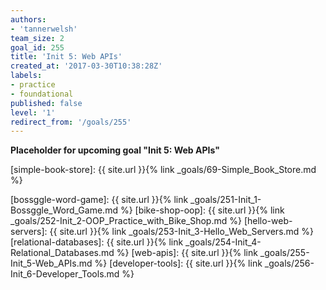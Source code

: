 ```yaml
---
authors:
- 'tannerwelsh'
team_size: 2
goal_id: 255
title: 'Init 5: Web APIs'
created_at: '2017-03-30T10:38:28Z'
labels:
- practice
- foundational
published: false
level: '1'
redirect_from: '/goals/255'
---
```


**Placeholder for upcoming goal "Init 5: Web APIs"**

[simple-book-store]: {{ site.url }}{% link _goals/69-Simple_Book_Store.md %}

[bossggle-word-game]: {{ site.url }}{% link _goals/251-Init_1-Bossggle_Word_Game.md %}
[bike-shop-oop]: {{ site.url }}{% link _goals/252-Init_2-OOP_Practice_with_Bike_Shop.md %}
[hello-web-servers]: {{ site.url }}{% link _goals/253-Init_3-Hello_Web_Servers.md %}
[relational-databases]: {{ site.url }}{% link _goals/254-Init_4-Relational_Databases.md %}
[web-apis]: {{ site.url }}{% link _goals/255-Init_5-Web_APIs.md %}
[developer-tools]: {{ site.url }}{% link _goals/256-Init_6-Developer_Tools.md %}

[mit-license]: https://opensource.org/licenses/MIT
